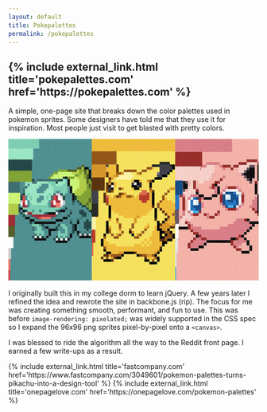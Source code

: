 ```yaml
---
layout: default
title: Pokepalettes
permalink: /pokepalettes
---
```


<h2 markdown="0">{% include external_link.html title='pokepalettes.com' href='https://pokepalettes.com' %}</h2>

A simple, one-page site that breaks down the color palettes used in pokemon sprites. Some designers have told me that they use it for inspiration. Most people just visit to get blasted with pretty colors.

<div class="card">
  <a href="https://pokepalettes.com">
    <img alt="pokepalettes.com screen shot with Porygon featured" src="/assets/images/pokepalettes.jpg" />
  </a>
</div>

I originally built this in my college dorm to learn jQuery. A few years later I refined the idea and rewrote the site in backbone.js (rip). 
The focus for me was creating something smooth, performant, and fun to use. This was before `image-rendering: pixelated;` was widely supported
in the CSS spec so I expand the 96x96 png sprites pixel-by-pixel onto a `<canvas>`.

I was blessed to ride the algorithm all the way to the Reddit front page. I earned a few write-ups as a result.

<div markdown="0"> 
{% include external_link.html title='fastcompany.com' href='https://www.fastcompany.com/3049601/pokemon-palettes-turns-pikachu-into-a-design-tool' %}
{% include external_link.html title='onepagelove.com' href='https://onepagelove.com/pokemon-palettes' %}
</div>



